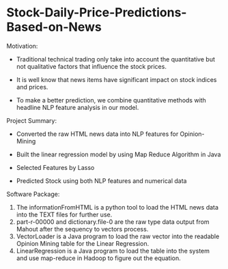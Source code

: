 Stock-Daily-Price-Predictions-Based-on-News
===========================================
Motivation:
- Traditional technical trading only take into account the quantitative but not qualitative factors that influence the stock prices.

- It is well know that news items have significant impact on stock indices and prices.

- To make a better prediction, we combine quantitative methods with headline NLP feature analysis in our model.

Project Summary:
- Converted the raw HTML news data into NLP features for Opinion-Mining

- Built the linear regression model by using Map Reduce Algorithm in Java

- Selected Features by Lasso

- Predicted Stock using both NLP features and numerical data

Software Package:

1. The informationFromHTML is a python tool to load the HTML news data into the TEXT files for further use.
2. part-r-00000 and dictionary.file-0 are the raw type data output from Mahout after the sequency to vectors process.
3. VectorLoader is a Java program to load the raw vector into the readable Opinion Mining table for the Linear Regression.
4. LinearRegression is a Java program to load the table into the system and use map-reduce in Hadoop to figure out the equation.
